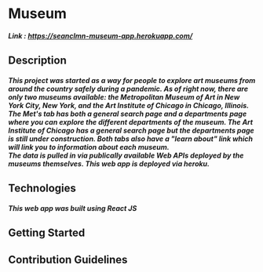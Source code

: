 # Museum

##### Link : https://seanclmn-museum-app.herokuapp.com/




## Description

##### This project was started as a way for people to explore art museums from around the country safely during a pandemic. As of right now, there are only two museums available: the Metropolitan Museum of Art in New York City, New York, and the Art Institute of Chicago in Chicago, Illinois. The Met's tab has both a general search page and a departments page where you can explore the different departments of the museum. The Art Institute of Chicago has a general search page but the departments page is still under construction. Both tabs also have a "learn about" link which will link you to information about each museum. <br/> The data is pulled in via publically available Web APIs deployed by the museums themselves. This web app is deployed via heroku.





## Technologies

##### This web app was built using React JS





## Getting Started








## Contribution Guidelines

##### 